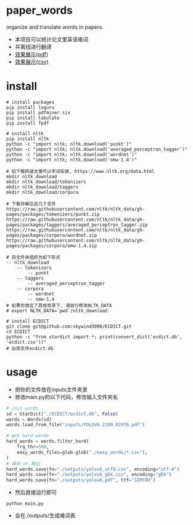 # paper_words
organize and translate words in papers.
- 本项目可以统计论文里英语难词
- 并离线进行翻译
- [效果展示(pdf)](https://github.com/zhaojinjian0000/paper_words/blob/main/outputs/yolov6.pdf)
- [效果展示(csv)](https://github.com/zhaojinjian0000/paper_words/blob/main/outputs/yolov6_utf8.csv)

# install
```shell
# install packages
pip install loguru
pip install pdfminer.six
pip install tabulate
pip install fpdf

# install nltk
pip install nltk
python -c "import nltk; nltk.download('punkt')"
python -c "import nltk; nltk.download('averaged_perceptron_tagger')"
python -c "import nltk; nltk.download('wordnet')"
python -c "import nltk; nltk.download('omw-1.4')"

# 如下载网速太慢可以手动安装, https://www.nltk.org/data.html
mkdir nltk_download
mkdir nltk_download/tokenizers
mkdir nltk_download/taggers
mkdir nltk_download/corpora

# 下载并解压这几个文件
https://raw.githubusercontent.com/nltk/nltk_data/gh-pages/packages/tokenizers/punkt.zip
https://raw.githubusercontent.com/nltk/nltk_data/gh-pages/packages/taggers/averaged_perceptron_tagger.zip
https://raw.githubusercontent.com/nltk/nltk_data/gh-pages/packages/corpora/wordnet.zip
https://raw.githubusercontent.com/nltk/nltk_data/gh-pages/packages/corpora/omw-1.4.zip

# 将文件夹组织为如下形式
-- nltk_download
    -- tokenizers
        -- punkt
    -- taggers
        -- averaged_perceptron_tagger
    -- corpora
        -- wordnet
        -- omw-1.4
# 如果你放在了其他目录下, 请自行修改NLTK_DATA
# export NLTK_DATA=`pwd`/nltk_download

# install ECDICT
git clone git@github.com:skywind3000/ECDICT.git
cd ECDICT
python -c "from stardict import *; print(convert_dict('ecdict.db', 'ecdict.csv'))"
# 出现文件ecdict.db
```
# usage
- 把你的文件放在inputs文件夹里
- 修改main.py的以下代码，修改输入文件夹名
```python
# init words
sd = StarDict("./ECDICT/ecdict.db", False)
words = Words(sd)
words.load_from_file("inputs/YOLOV6-2209.02976.pdf")

# get hard words
hard_words = words.filter_hard(
    frq_thr=500, 
    easy_words_files=glob.glob("./easy_words/*.csv"),
)
# 保存 or 输出
hard_words.save(fn="./outputs/yolov6_utf8.csv", encoding="utf-8")
hard_words.save(fn="./outputs/yolov6_gbk.csv", encoding="gbk")
hard_words.save(fn="./outputs/yolov6.pdf", ttf="SIMYOU")
```
- 然后直接运行即可
```shell
python main.py
```
- 会在./outputs/生成难词表